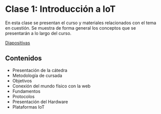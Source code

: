 # Clase 1: Introducción a IoT

En esta clase se presentan el curso y materiales relacionados con el
tema en cuestión. Se muestra de forma general los conceptos que se
presentarán a lo largo del curso.

[Diapositivas](https://github.com/neon-iot/hands-on-iot/blob/main/slides/Clase%201%20-%20Introducci%C3%B3n%20al%20Curso%20Hands%20on%20IoT.pdf)

## Contenidos

- Presentación de la cátedra
- Metodología de cursada
- Objetivos
- Conexión del mundo físico con la web
- Fundamentos
- Protocolos
- Presentación del Hardware
- Plataformas IoT
